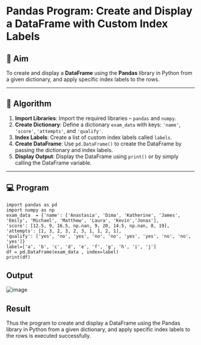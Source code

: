 # Pandas Program: Create and Display a DataFrame with Custom Index Labels

## 🎯 Aim

To create and display a **DataFrame** using the **Pandas** library in Python from a given dictionary, and apply specific index labels to the rows.

---

## 🧠 Algorithm

1. **Import Libraries**: Import the required libraries – `pandas` and `numpy`.
2. **Create Dictionary**: Define a dictionary `exam_data` with keys: `'name'`, `'score'`, `'attempts'`, and `'qualify'`.
3. **Index Labels**: Create a list of custom index labels called `labels`.
4. **Create DataFrame**: Use `pd.DataFrame()` to create the DataFrame by passing the dictionary and index labels.
5. **Display Output**: Display the DataFrame using `print()` or by simply calling the DataFrame variable.

---

## 💻 Program
    import pandas as pd 
    import numpy as np
    exam_data  = {'name': ['Anastasia', 'Dima', 'Katherine', 'James', 'Emily', 'Michael', 'Matthew', 'Laura', 'Kevin','Jonas'], 
    'score': [12.5, 9, 16.5, np.nan, 9, 20, 14.5, np.nan, 8, 19], 
    'attempts': [1, 3, 2, 3, 2, 3, 1, 1, 2, 1], 
    'qualify': ['yes', 'no', 'yes', 'no', 'no', 'yes', 'yes', 'no', 'no', 'yes']}
    label=['a', 'b', 'c', 'd', 'e', 'f', 'g', 'h', 'i', 'j'] 
    df = pd.DataFrame(exam_data , index=label) 
    print(df)

## Output

![image](https://github.com/user-attachments/assets/ba70095a-871e-4f91-b21b-5a12d15cfc17)

## Result

Thus the program to create and display a DataFrame using the Pandas library in Python from a given dictionary, and apply specific index labels to the rows is executed successfully.
